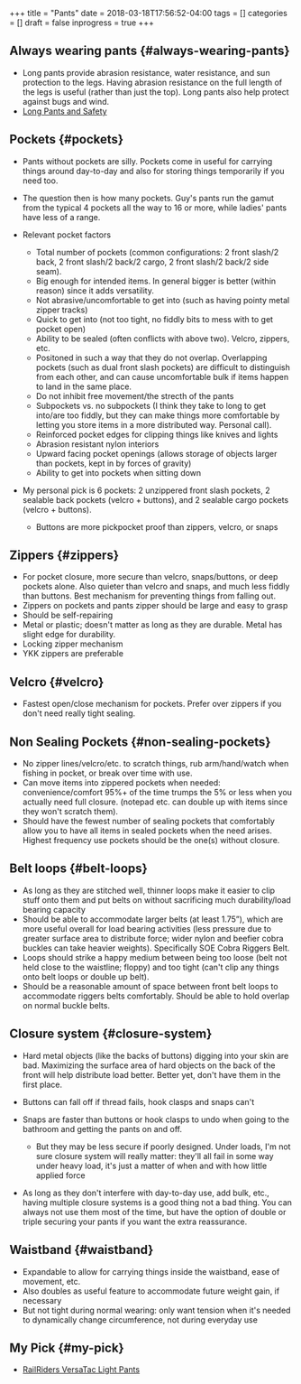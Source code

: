 +++
title = "Pants"
date = 2018-03-18T17:56:52-04:00
tags = []
categories = []
draft = false
inprogress = true
+++

[//]: # (tags = ["essential gear", "clothing"], categories = ["Gear"])

## Always wearing pants {#always-wearing-pants}

-   Long pants provide abrasion resistance, water resistance, and sun protection to the legs. Having abrasion resistance on the full length of the legs is useful (rather than just the top). Long pants also help protect against bugs and wind.
-   [Long Pants and Safety](http://www.njmsijif.org/download/safety/Work%20Attire-%20Long%20Pants%20vs.%20Shorts%20S2011-1%20rev.pdf)


## Pockets {#pockets}

-   Pants without pockets are silly. Pockets come in useful for carrying things around day-to-day and also for storing things temporarily if you need too.
-   The question then is how many pockets. Guy's pants run the gamut from the typical 4 pockets all the way to 16 or more, while ladies' pants have less of a range.
-   Relevant pocket factors
    -   Total number of pockets (common configurations: 2 front slash/2 back, 2 front slash/2 back/2 cargo, 2 front slash/2 back/2 side seam).
    -   Big enough for intended items. In general bigger is better (within reason) since it adds versatility.
    -   Not abrasive/uncomfortable to get into (such as having pointy metal zipper tracks)
    -   Quick to get into (not too tight, no fiddly bits to mess with to get pocket open)
    -   Ability to be sealed (often conflicts with above two). Velcro, zippers, etc.
    -   Positoned in such a way that they do not overlap. Overlapping pockets (such as dual front slash pockets) are difficult to distinguish from each other, and can cause uncomfortable bulk if items happen to land in the same place.
    -   Do not inhibit free movement/the strecth of the pants
    -   Subpockets vs. no subpockets (I think they take to long to get into/are too fiddly, but they can make things more comfortable by letting you store items in a more distributed way. Personal call).
    -   Reinforced pocket edges for clipping things like knives and lights
    -   Abrasion resistant nylon interiors
    -   Upward facing pocket openings (allows storage of objects larger than pockets, kept in by forces of gravity)
    -   Ability to get into pockets when sitting down

-   My personal pick is 6 pockets: 2 unzippered front slash pockets, 2 sealable back pockets (velcro + buttons), and 2 sealable cargo pockets (velcro + buttons).
    -   Buttons are more pickpocket proof than zippers, velcro, or snaps


## Zippers {#zippers}

-   For pocket closure, more secure than velcro, snaps/buttons, or deep pockets alone. Also quieter than velcro and snaps, and much less fiddly than buttons. Best mechanism for preventing things from falling out.
-   Zippers on pockets and pants zipper should be large and easy to grasp
-   Should be self-repairing
-   Metal or plastic; doesn't matter as long as they are durable. Metal has slight edge for durability.
-   Locking zipper mechanism
-   YKK zippers are preferable


## Velcro {#velcro}

-   Fastest open/close mechanism for pockets. Prefer over zippers if you don't need really tight sealing.


## Non Sealing Pockets {#non-sealing-pockets}

-   No zipper lines/velcro/etc. to scratch things, rub arm/hand/watch when fishing in pocket, or break over time with use.
-   Can move items into zippered pockets when needed: convenience/comfort 95%+ of the time trumps the 5% or less when you actually need full closure. (notepad etc. can double up with items since they won't scratch them).
-   Should have the fewest number of sealing pockets that comfortably allow you to have all items in sealed pockets when the need arises. Highest frequency use pockets should be the one(s) without closure.


## Belt loops {#belt-loops}

-   As long as they are stitched well, thinner loops make it easier to clip stuff onto them and put belts on without sacrificing much durability/load bearing capacity
-   Should be able to accommodate larger belts (at least 1.75”), which are more useful overall for load bearing activities (less pressure due to greater surface area to distribute force; wider nylon and beefier cobra buckles can take heavier weights). Specifically SOE Cobra Riggers Belt.
-   Loops should strike a happy medium between being too loose (belt not held close to the waistline; floppy) and too tight (can't clip any things onto belt loops or double up belt).
-   Should be a reasonable amount of space between front belt loops to accommodate riggers belts comfortably. Should be able to hold overlap on normal buckle belts.


## Closure system {#closure-system}

-   Hard metal objects (like the backs of buttons) digging into your skin are bad. Maximizing the surface area of hard objects on the back of the front will help distribute load better. Better yet, don't have them in the first place.
-   Buttons can fall off if thread fails, hook clasps and snaps can't
-   Snaps are faster than buttons or hook clasps to undo when going to the bathroom and getting the pants on and off.
    -   But they may be less secure if poorly designed. Under loads, I'm not sure closure system will really matter: they'll all fail in some way under heavy load, it's just a matter of when and with how little applied force

-   As long as they don't interfere with day-to-day use, add bulk, etc., having multiple closure systems is a good thing not a bad thing. You can always not use them most of the time, but have the option of double or triple securing your pants if you want the extra reassurance.


## Waistband {#waistband}

-   Expandable to allow for carrying things inside the waistband, ease of movement, etc.
-   Also doubles as useful feature to accommodate future weight gain, if necessary
-   But not tight during normal wearing: only want tension when it's needed to dynamically change circumference, not during everyday use


## My Pick {#my-pick}

-   [RailRiders VersaTac Light Pants](https://www.railriders.com/men-versatac-light-pant-p-954.html?cPath=104%5F110)
